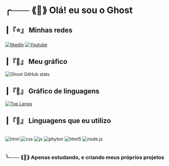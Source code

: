 # ╭─── ⟪🧙⟫ Olá! eu sou o Ghost 

## ┃『⭐』  Minhas redes

[![likedin](https://img.shields.io/badge/LinkedIn-0077B5?style=for-the-badge&logo=linkedin&logoColor=white)](https://br.linkedin.com/in/kayck-ghost-661a1a335)
[![Youtube](https://img.shields.io/badge/YouTube-FF0000?style=for-the-badge&logo=youtube&logoColor=white)](https://youtube.com/@kayck_?si=RSGoUsUBtJXPGBjl)

## ┃『🚀』 Meu gráfico

![Ghost GitHub stats](https://github-readme-stats.vercel.app/api?username=kayck66&show_icons=true&theme=dark)

## ┃『📜』 Gráfico de linguagens

[![Top Langs](https://github-readme-stats.vercel.app/api/top-langs/?username=kayck66&layout=pie)](https://github.com/anuraghazra/github-readme-stats)

## ┃『💎』 Linguagens que eu utilizo

<div style= "display: inline_block"><br/>
    <img align="center"alt= "html" src="https://img.shields.io/badge/HTML-239120?style=for-the-badge&logo=html5&logoColor=white"><img/>
    <img align="center"alt= "css" src="https://img.shields.io/badge/CSS-239120?&style=for-the-badge&logo=css3&logoColor=white"><img/>
    <img align="center"alt= "js" src="https://img.shields.io/badge/JavaScript-F7DF1E?style=for-the-badge&logo=javascript&logoColor=black"><img/>
    <img align="center"alt= "phyton" src="https://img.shields.io/badge/Python-3776AB?style=for-the-badge&logo=python&logoColor=white"><img/>
    <img align="center"alt= "html5" src="https://img.shields.io/badge/HTML5-E34F26?style=for-the-badge&logo=html5&logoColor=white"><img/>
    <img align="center"alt= "node.js" src="https://img.shields.io/badge/Node.js-43853D?style=for-the-badge&logo=node.js&logoColor=white"><img/>
</div><br/>

### ╰─── ⟪👻⟫ Apenas estudando, e criando meus próprios projetos
